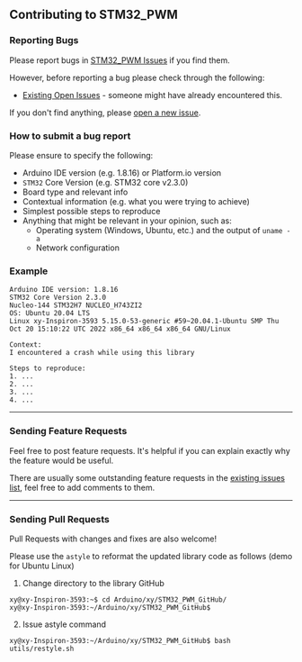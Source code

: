 ## Contributing to STM32_PWM

### Reporting Bugs

Please report bugs in [STM32_PWM Issues](https://github.com/khoih-prog/STM32_PWM/issues) if you find them.

However, before reporting a bug please check through the following:

* [Existing Open Issues](https://github.com/khoih-prog/STM32_PWM/issues) - someone might have already encountered this.

If you don't find anything, please [open a new issue](https://github.com/khoih-prog/STM32_PWM/issues/new).

### How to submit a bug report

Please ensure to specify the following:

* Arduino IDE version (e.g. 1.8.16) or Platform.io version
* `STM32` Core Version (e.g. STM32 core v2.3.0)
* Board type and relevant info
* Contextual information (e.g. what you were trying to achieve)
* Simplest possible steps to reproduce
* Anything that might be relevant in your opinion, such as:
  * Operating system (Windows, Ubuntu, etc.) and the output of `uname -a`
  * Network configuration


### Example

```
Arduino IDE version: 1.8.16
STM32 Core Version 2.3.0
Nucleo-144 STM32H7 NUCLEO_H743ZI2
OS: Ubuntu 20.04 LTS
Linux xy-Inspiron-3593 5.15.0-53-generic #59~20.04.1-Ubuntu SMP Thu Oct 20 15:10:22 UTC 2022 x86_64 x86_64 x86_64 GNU/Linux

Context:
I encountered a crash while using this library

Steps to reproduce:
1. ...
2. ...
3. ...
4. ...
```

---

### Sending Feature Requests

Feel free to post feature requests. It's helpful if you can explain exactly why the feature would be useful.

There are usually some outstanding feature requests in the [existing issues list](https://github.com/khoih-prog/STM32_PWM/issues?q=is%3Aopen+is%3Aissue+label%3Aenhancement), feel free to add comments to them.

---

### Sending Pull Requests

Pull Requests with changes and fixes are also welcome!

Please use the `astyle` to reformat the updated library code as follows (demo for Ubuntu Linux)

1. Change directory to the library GitHub

```
xy@xy-Inspiron-3593:~$ cd Arduino/xy/STM32_PWM_GitHub/
xy@xy-Inspiron-3593:~/Arduino/xy/STM32_PWM_GitHub$
```

2. Issue astyle command

```
xy@xy-Inspiron-3593:~/Arduino/xy/STM32_PWM_GitHub$ bash utils/restyle.sh
```
